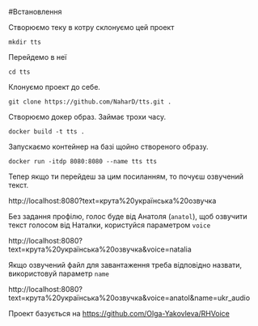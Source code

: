 #Встановлення

Створюємо теку в котру склонуємо цей проект

`mkdir tts`

Перейдемо в неї

`cd tts`

Клонуємо проект до себе.

`git clone https://github.com/NaharD/tts.git .`

Створюємо докер образ. Займає трохи часу.

`docker build -t tts .`

Запускаємо контейнер на базі щойно створеного образу.

`docker run -itdp 8080:8080 --name tts tts`

Тепер якщо ти перейдеш за цим посиланням, то почуєш озвучений текст.

http://localhost:8080?text=крута%20українська%20озвучка

Без задання профілю, голос буде від Анатоля (`anatol`), щоб озвучити текст голосом від Наталки, користуйся параметром `voice`

http://localhost:8080?text=крута%20українська%20озвучка&voice=natalia

Якщо озвучений файл для завантаження треба відповідно назвати, використовуй параметр `name`

http://localhost:8080?text=крута%20українська%20озвучка&voice=anatol&name=ukr_audio

Проект базується на https://github.com/Olga-Yakovleva/RHVoice